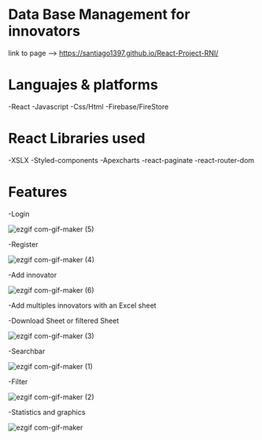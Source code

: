 # Data Base Management for innovators

link to page --> https://santiago1397.github.io/React-Project-RNI/

# Languajes & platforms

-React
-Javascript
-Css/Html
-Firebase/FireStore

# React Libraries used

-XSLX
-Styled-components
-Apexcharts
-react-paginate
-react-router-dom

# Features

-Login

![ezgif com-gif-maker (5)](https://user-images.githubusercontent.com/66481827/177559268-bda9c211-40ec-43a9-aed3-292bd3a2c809.gif)


-Register

![ezgif com-gif-maker (4)](https://user-images.githubusercontent.com/66481827/177559226-743892c8-f87d-4df8-9f54-324eae586205.gif)


-Add innovator

![ezgif com-gif-maker (6)](https://user-images.githubusercontent.com/66481827/177559546-64e4a673-3406-4401-96b9-94052aa59d75.gif)


-Add multiples innovators with an Excel sheet

-Download Sheet or filtered Sheet

![ezgif com-gif-maker (3)](https://user-images.githubusercontent.com/66481827/177559704-d490325f-d79a-4e64-b0c6-d50af0b350a9.gif)


-Searchbar

![ezgif com-gif-maker (1)](https://user-images.githubusercontent.com/66481827/177559311-1d7b49aa-917d-4b9b-b68f-1bb25ef64f65.gif)


-Filter

![ezgif com-gif-maker (2)](https://user-images.githubusercontent.com/66481827/177559369-f32fa26f-f3cc-4824-aff2-76fd812df0d3.gif)


-Statistics and graphics

![ezgif com-gif-maker](https://user-images.githubusercontent.com/66481827/177560032-a847bdfa-c7ea-4729-a017-4a1ebd95acca.gif)


